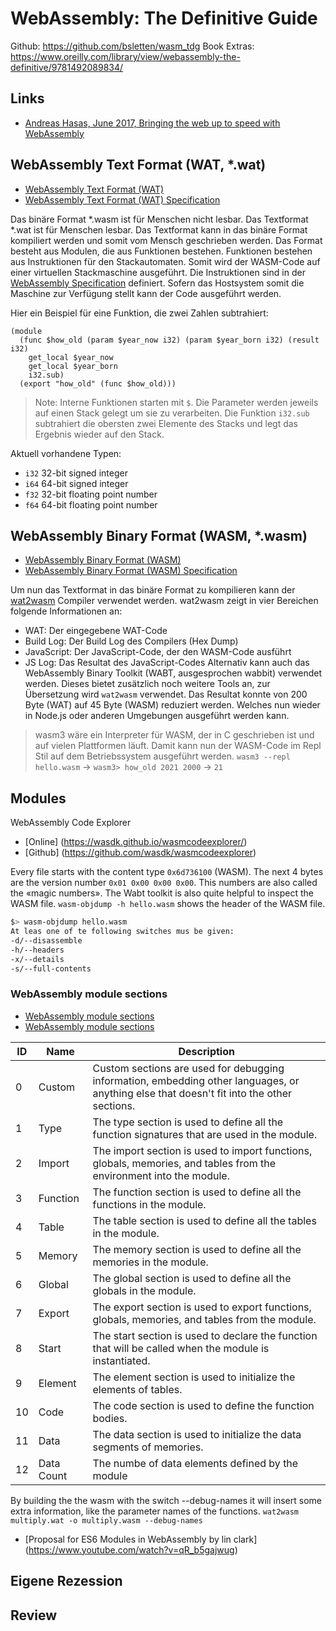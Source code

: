 # WebAssembly: The Definitive Guide

Github: https://github.com/bsletten/wasm_tdg
Book Extras: https://www.oreilly.com/library/view/webassembly-the-definitive/9781492089834/

## Links
* [Andreas Hasas, June 2017, Bringing the web up to speed with WebAssembly](https://dl.acm.org/doi/10.1145/3062341.3062363)

## WebAssembly Text Format (WAT, *.wat)
* [WebAssembly Text Format (WAT)](https://developer.mozilla.org/en-US/docs/WebAssembly/Understanding_the_text_format)
* [WebAssembly Text Format (WAT) Specification](https://webassembly.github.io/spec/core/text/index.html)

Das binäre Format *.wasm ist für Menschen nicht lesbar. Das Textformat *.wat ist für Menschen lesbar. Das Textformat kann in das binäre Format kompiliert werden und somit vom Mensch geschrieben werden. Das Format besteht aus Modulen, die aus Funktionen bestehen. Funktionen bestehen aus Instruktionen für den Stackautomaten. Somit wird der WASM-Code auf einer virtuellen Stackmaschine ausgeführt. Die Instruktionen sind in der [WebAssembly Specification](https://webassembly.github.io/spec/core/binary/instructions.html) definiert. Sofern das Hostsystem somit die Maschine zur Verfügung stellt kann der Code ausgeführt werden.

Hier ein Beispiel für eine Funktion, die zwei Zahlen subtrahiert:
```wat
(module
  (func $how_old (param $year_now i32) (param $year_born i32) (result i32)
    get_local $year_now
    get_local $year_born
    i32.sub)
  (export "how_old" (func $how_old)))
```

> Note: Interne Funktionen starten mit `$`. Die Parameter werden jeweils auf einen Stack gelegt um sie zu verarbeiten. Die Funktion `i32.sub` subtrahiert die obersten zwei Elemente des Stacks und legt das Ergebnis wieder auf den Stack.

Aktuell vorhandene Typen:
* `i32` 32-bit signed integer
* `i64` 64-bit signed integer
* `f32` 32-bit floating point number
* `f64` 64-bit floating point number

## WebAssembly Binary Format (WASM, *.wasm)
* [WebAssembly Binary Format (WASM)](https://developer.mozilla.org/en-US/docs/WebAssembly/Understanding_the_binary_format)
* [WebAssembly Binary Format (WASM) Specification](https://webassembly.github.io/spec/core/binary/index.html)

Um nun das Textformat in das binäre Format zu kompilieren kann der [wat2wasm](https://webassembly.github.io/wabt/demo/wat2wasm/) Compiler verwendet werden. wat2wasm zeigt in vier Bereichen folgende Informationen an:
* WAT: Der eingegebene WAT-Code
* Build Log: Der Build Log des Compilers (Hex Dump)
* JavaScript: Der JavaScript-Code, der den WASM-Code ausführt
* JS Log: Das Resultat des JavaScript-Codes
Alternativ kann auch das WebAssembly Binary Toolkit (WABT, ausgesprochen wabbit) verwendet werden. Dieses bietet zusätzlich noch weitere Tools an, zur Übersetzung wird `wat2wasm` verwendet.
Das Resultat konnte von 200 Byte (WAT) auf 45 Byte (WASM) reduziert werden. Welches nun wieder in Node.js oder anderen Umgebungen ausgeführt werden kann.
> wasm3 wäre ein Interpreter für WASM, der in C geschrieben ist und auf vielen Plattformen läuft. Damit kann nun der WASM-Code im Repl Stil auf dem Betriebssystem ausgeführt werden. `wasm3 --repl hello.wasm` -> `wasm3> how_old 2021 2000` -> `21`


## Modules
WebAssembly Code Explorer
* [Online] (https://wasdk.github.io/wasmcodeexplorer/)
* [Github] (https://github.com/wasdk/wasmcodeexplorer)

Every file starts with the content type `0x6d736100` (WASM). The next 4 bytes are the version number `0x01 0x00 0x00 0x00`. This numbers are also called the «magic numbers».
The Wabt toolkit is also quite helpful to inspect the WASM file. `wasm-objdump -h hello.wasm` shows the header of the WASM file.
```bash
$> wasm-objdump hello.wasm
At leas one of te following switches mus be given:
-d/--disassemble
-h/--headers
-x/--details
-s/--full-contents
```

### WebAssembly module sections
* [WebAssembly module sections](https://developer.mozilla.org/en-US/docs/WebAssembly/Understanding_the_text_format#webassembly_module_sections)
* [WebAssembly module sections](https://webassembly.github.io/spec/core/binary/modules.html#binary-module)

ID | Name | Description
---|------|------------
0 | Custom | Custom sections are used for debugging information, embedding other languages, or anything else that doesn't fit into the other sections.
1 | Type | The type section is used to define all the function signatures that are used in the module.
2 | Import | The import section is used to import functions, globals, memories, and tables from the environment into the module.
3 | Function | The function section is used to define all the functions in the module.
4 | Table | The table section is used to define all the tables in the module.
5 | Memory | The memory section is used to define all the memories in the module.
6 | Global | The global section is used to define all the globals in the module.
7 | Export | The export section is used to export functions, globals, memories, and tables from the module.
8 | Start | The start section is used to declare the function that will be called when the module is instantiated.
9 | Element | The element section is used to initialize the elements of tables.
10 | Code | The code section is used to define the function bodies.
11 | Data | The data section is used to initialize the data segments of memories.
12 | Data Count | The numbe of data elements defined by the module

By building the the wasm with the switch --debug-names it will insert some extra information, like the parameter names of the functions.
`wat2wasm multiply.wat -o multiply.wasm --debug-names`

* [Proposal for ES6 Modules in WebAssembly by lin clark] (https://www.youtube.com/watch?v=qR_b5gajwug)


## Eigene Rezession

## Review

